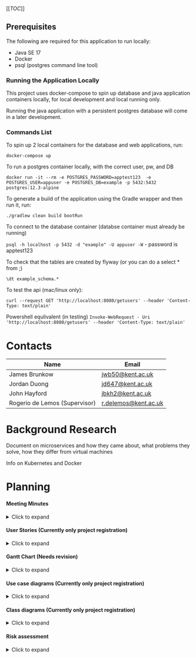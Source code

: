 [[_TOC_]]

## Prerequisites

The following are required for this application to run locally:
 - Java SE 17
 - Docker
 - psql (postgres command line tool)

### Running the Application Locally

This project uses docker-compose to spin up database and java application containers
locally, for local development and local running only. 

Running the java application with a persistent postgres database will come in a later development.

### Commands List

To spin up 2 local containers for the database and web applications, run: 

`docker-compose up`

To run a postgres container locally, with the correct user, pw, and DB

`docker run -it --rm -e POSTGRES_PASSWORD=apptest123  -e POSTGRES_USER=appuser -e POSTGRES_DB=example -p 5432:5432 postgres:12.3-alpine `

To generate a build of the application using the Gradle wrapper and then run it, run:

`./gradlew clean build bootRun`

To connect to the database container (databse container must already be running)

`psql -h localhost -p 5432 -d "example" -U appuser -W` - password is apptest123

To check that the tables are created by flyway (or you can do a select * from ;)

`\dt example_schema.*`

To test the api (mac/linux only):

`curl --request GET 'http://localhost:8080/getusers' --header 'Content-Type: text/plain'`

Powershell equlivalent (in testing)
`Invoke-WebRequest - Uri 'http://localhost:8080/getusers' --header 'Content-Type: text/plain'`



# Contacts
| Name | Email |
|------|-------|
| James Brunkow | [jwb50@kent.ac.uk](mailto:jwb50@kent.ac.uk) |
| Jordan Duong | [jd647@kent.ac.uk](mailto:jd647@kent.ac.uk) |
| John Hayford | [jbkh2@kent.ac.uk](mailto:jbkh2@kent.ac.uk) |
| Rogerio de Lemos (Supervisor) | [r.delemos@kent.ac.uk](mailto:r.delemos@kent.ac.uk) |

# Background Research

Document on microservices and how they came about, what problems they solve, how they differ from virtual machines

Info on Kubernetes and Docker

# Planning

#### Meeting Minutes

<details>
<summary>Click to expand</summary>

<table>
<tr>
<th>Date</th>
<th>Discussed</th>
<th>Actions for next meeting</th>
</tr>
<tr>
<td>20/06/22</td>
<td>

* Discussed documentation layout
* User stories and UML diagrams for each microservice
* Agile methodology
* Test Driven development
* Simple front end for service
</td>
<td>

James

* Set up GitLab
* Work on local Kubernetes and docker

John and Jordan

* Refamiliarize with software engineering
* Look into Web Development module
</td>
</tr>
<tr>
<td>24/06/22</td>
<td>

Supervisor meeting (Rogerio)

* Look into daily scrum meetings
* Explanation of early deliverables
* JB experimented with local Kubernetes cluster
</td>
<td>

* Develop first draft for user stories
* Request access to Kent Cloud Computing to link with Kubernetes cluster
</td>
</tr>
<tr>
<td>25/06/22</td>
<td>

* Discussed and broke down previous meeting
* Scrum-like meetings Monday to Friday
* Risk assessment done by James
</td>
<td>

* Develop user stories for microservices including all shareholders (students, academic staff and professional services)
* John to research frontend and software packages that can be used
* Jordan to created initial UML diagram for project registration microservice
</td>
</tr>
<tr>
<td>27/06/22</td>
<td>

* User stories need to be redrafted and condensed
* Look at Gantt chart
* Lucid suggested to help with UML diagrams
</td>
<td>

* Jordan to condense an rework user stories
* Look into additions to risk assessment
* Work on a UML document
* John to further look into UI for frontend and ways to manage inputted data
</td>
</tr>
<tr>
<td>30/06/22</td>
<td>

* Plans for timeline of development phase of project
* Simple HTML/CSS decided for front end to keep things simple
* James made amendments to Jordan's class diagram and started on a sequence diagram
* Shared access to GitLab
* Feedback made on user stories -- merge discuss, select and publish microservices
* Discussions on ethical review aspect of project registration microservice
</td>
<td>

* Jordan to continue work on user stories and a use case diagram
* John to continue with frontend design
* James continuing with Kubernetes cluster
</td>
</tr>
<tr>
<td>01/07/22</td>
<td>

Supervisor meeting (Rogerio)

* Jordan and John should look into developing their own Kubernetes clusters
* Further feedback on user stories -- further simplification
* Additional user stories suggested for implementation
* Insight into the roles of different shareholders (Supervisors, professional services, module convenors and director role)
</td>
<td>

* Further polishing of user stories
* Jordan and John look further into Docker and Kubernetes
* James working on implementing a database into Kubernetes cluster
* Look into Springboot to containerise Java applications
</td>
</tr>
<tr>
<td>04/07/22</td>
<td>

* John shows beginnings for front end, discussed additional features
* Discussed early deliverable and what to include
* James discussed progress into Springboot
* Jordan discussing progress in Kubernetes and Docker
* Aim to start development next week
</td>
<td>

* Jordan to begin documentation and building up of GitLab
* James working on getting Java application to communicate with database in cluster
</td>
</tr>
<tr>
<td>05/07/22</td>
<td>

* James succeeded in communication between Java and database in cluster
* John showed progress on fronted implementation -- showed ability to add and remove group members from registration form
* Jordan showed work on GitLab -- user stories added under issues and started work on wiki
* James gave suggestions on building the wiki
</td>
<td>

* James to continue progress on Springboot
* John to work out some bugs on frontend when removing group members on registration form
* Jordan to further work on GitLab wiki and research into auto devops from GitLab
</td>
</tr>
<tr>
<td>07/07/22</td>
<td>

* Discussed state of each component of the project thus far, and what tools are being used.
* John discussed overcoming roadblocks on JS work and plans for the Ethics form. As much business logic as possible to be in the java instead of having to use out-of-context JS. 
* Jordan showed developments with the Gitlab, discussing implementations for CI and K8s, as well as the work done on the wiki for documentation. 
* James explained how the recently committed code works, and how to run it in its current state. Looking to continue this development over the weekend. 
</td>
<td>
* Jordan to pull GitLab Java folder and look into how best to implement business logic, as well as becoming more familiar with the structure of the project thus far.
* James to Containerise second microservice, having another readme file of how to containerise applications, and how to run them together from an image. Build a single node instance of K8s on university VM, attempt to run some code on it.
* John to finish registration form, containerise, upload to Gitlab in whatever fashion works best. Develop ideas for how best to implement the ethics form, with hopes of beginning the development of this next week.
* All members of the team are to make code pull and commits, however small, to ensure they are set up for the rest of the development.
</td>
</tr>
<tr>
<td>08/07/22</td>
<td>
Supervisor meeting

* Rogerio ‘not happy’ John can’t attend
* Team updated Rogerio on status of project
* Discussed how Rogerio would like the K8s implementation configured, single node (current config) vs full scale cluster. 
* Stated a full cluster was necessary for the development. 
* Discussed additional features and user stories
</td>
<td>
* Jordan and John to have run something on k8s, and be able to provide evidence of this (maybe using minikube, for space concerns?)
* James to add Rogerio to GitLab as developer
* James to continue to develop cluster
* Jordan to add user story for developer interface (6th stakeholder in project). Should have the functionality to add and remove qs from any form on frontend, database should see this and respond accordingly.
* Jordan to have a full list of user stories available for Friday.
* John to consider how to implement different frontends based on users with different privileges.

</td>
</tr>
<tr>
<td>12/07/22</td>
<td>
* Discussed containerising js, sub-moduling it to main repo, look into outputting frontend data in json.
* Team discussed additional components to be added to json fields to be logged. 
* Discussed next steps with the java code, how to operationalise the controller
* Discussed the state of openstack, that 1) the group only has one instance each and 2) the group does not share access to a project. James has emailed the cs-syshelp email address monday regarding this, waiting for response
</td>
<td>
*Jordan and James to do pair programming on some elements of the java controller
* James to add group members as array in json and java stuff, as well as whether the person’s degree is cybersec focused or not. 
* James to research reporting 3rd party solutions, prometheus and grafana
* John to look at submoduling his code to the main repo, as well as how to output json in the same format as the java takes it in. 
</td>
</tr>
<tr>
<td>14/07</td>
<td>

* John working on converting data into a JSON - needs more research into php
* Jordan working on running through Java and converting JSON into java to send to database
</td>
<td>

* Continue working on given work
* Question Rogerio in meeting about if we need multiple instances for clusters and how to request access to more instances on OpenStack
</td>
</tr>
<tr>
<td>15/07</td>
<td>

* Meeting with Rogerio
* Issues with formatting of user stories
* Documentation should be on the repository and not on the wiki
* John struggling with converting group project members into JSON
* (After meeting with Rogerio)
* Jordan suggested John focus on accepting individual projects for now
</td>
<td>

* Move documentation to repository
* Add conversations into user stories and better testing conditions
* John to change code to accept only individual projects for now
* Jordan to work on a parallel Java demo that might be a better solution to current Java - Need to ask James' opinion after his break
</td>
</tr>
<tr>
<td>18/07</td>
<td>

* Helped John set up VM on OpenStack
* John succeeded in converting data to JSON
* John working on containerising php
* Jordan managed to fix OpenStack console not opening for instances
* Jordan continuing work on java
* Showed used variables for JSON file to ensure consistency between front and back end
</td>
<td>

* Containerise php
* Continue working on Java
</td>
</tr>
<tr>
<td>20/07</td>
<td>

* John successfully containerised but has trouble with getting submission to work on containerised instance
* Jordan nearly finished with Java app demo
* Jordan struggling with setting up k8s cluster
</td>
<td>

* Set up k8s cluster on OpenStack
* Work on containerised php and research into ways to fix it
* Finish off Java
</td>
</tr>
<tr>
<td>21/07</td>
<td>

* John still struggling with containerised version of php not working as intended - sent off email to Rogerio
* Jordan got an app deployed onto OpenStack
* Jordan helped John with setting up OpenStack to accept containers once he has figured out the problem
* Jordan moved documentation to repository
* Jordan fixed user stories
</td>
<td>

* John to fully set up cluster to be ready to deploy his image
* Show Rogerio user stories in next meeting
* John will not be able to attend the meeting with Rogerio
* Jordan to finished off java demo
* John to continue working on php and having it work with the submission form
</td>
</tr>
</table>

</details>

#### User Stories (Currently only project registration)

<details>
<summary>Click to expand</summary>

| User Stories | Details | Tests |
|--------------|---------|-------|
| As a student I want to be able to provide my student information when registering for projects | Details will include student id, name and course details | Input name, student id and course details into provided boxes. The boxes should be required and not allow submission if they are not filled out |
| As a student I want to be able to specify if my course is in cyber security and if my project is in cyber security | Check boxes will be given to specify | Check boxes to confirm that they are in cyber security. Leave boxes empty. Both scenarios should still allow students to submit the form |
| When registering projects, students should be able to specify whether it is a group or individual project | Registering as a group should open a section to input the information of group members | Tick checkbox when in a group project. Fill out provided section to open up when it is selected to input the details of group members |
| When registering a group project, notifications should be sent confirming each group member of their registration | The notifications would be sent in emails and have a section to confirm their place in the group | Register as a group. Emails sent will have a section to confirm or deny a user's place on the project. Accept and deny the registration |
| Students should be able to register supervisor details for their project | There can either be 1 or 2 supervisors | Register with 1 supervisor. Register with 2 supervisors. Fill out their information in the provided sections. Boxes should be required for submission |
| Students should be able to specify whether there are ethical considerations | When students confirm there are ethical considerations, provide a link to a checklist to be filled out for the ethical review. Also provide a text box to give a description of the project | Tick a box whether there are ethical concerns. Fill out the text box provided to explain the concerns. Click on the provided link to be directed to an ethical review checklist form to be filled out |
| Students should be able to check the status of their registration to see which group members still need to confirm the form | Students may be given a button to send reminders to group members to confirm their place on the project | Access form and check if all group members have accepted and registered their details to the project |
| Academics should be sent details of projects they are supervising to check that the topic is appropriate for the course of the student | Cyber security students should only be able to register to projects listed as cyber security | When students register, send the details to supervisors to check. There should be a confirmation that the students are registering for appropriate projects related to their course |
| Supervisors should be notified when they have been registered for a project by a student | Notifications will be sent by email to the relevant supervisor given by the student | Send notification to supervisor that they have been registered with a project. Check that email correctly provides project and student details |
| Supervisors should be able to OK or reject projects they are given by students | This could be provided in the email sent to notify supervisors of their registration to a project by a student | Accept project proposed by students. Reject project using the notification email sent |
| PS should be able to send reminders to both students and academic staff if they have not registered with a project | The reminders should be sent by email and could be sent all at once with a provided button | Send reminder email to students not registered. Send reminders to academic staff not registered with projects |
| PS should be able to generate a spreadsheet report of the statuses of all students and staff related to project registration | Students and staff might be separated into their own sections to allow for easy viewing | Query database and generate spreadsheet containing relevant information on project registration status, course details etc. |
| PS should be able to check if there are any students registered to a project not appropriate for their course | The spreadsheet will specifically search for cyber security students to check if their project is a cyber security one | Query database and check students that are registered with inappropriate projects for their course. E.g. Cyber security student not registered with a cyber security project |
| As a module convenor I would like to generate reports on how many of my students have registered for a project | Reports might also show if the student is in cyber security and if their project is in cyber security | Query database to check students that are in the module convenor’s course have registered a project |
| As a director of graduate studies I would like to be able to access a list of students and see their registration status as well as the statuses of supervisors | This would be similar to reports generated by PS and module convenors | Query for a spreadsheet detailing the information of students and academic staff |
| All users will have the ability to declare what type of user they are to be granted more access to the microservice | User types will be student, academic staff, PS, modules convenor or director of graduate studies. Each will provide varying levels of access to information | Tick box announcing user is a student, academic staff, PS, module convenor or director of graduate studies. Check that appropriate access has been provided for each user type |
| Superusers will need access to all parts of the microservice for development | Superusers should be able to change parts of the form such as adding or taking away required inputs | Register as superuser. Add or take away an input of the registration form. Submission of project should still be allowed after changing the form |

</details>

#### Gantt Chart (Needs revision)

<details>
<summary>Click to expand</summary>

![image](uploads/7a48d891e8315861f90baa86cda2bbdd/image.png)

</details>

#### Use case diagrams (Currently only project registration)

<details>
<summary>Click to expand</summary>

<span dir="">![](https://lh6.googleusercontent.com/ID3Mev38gskCWp0HHqSNWtSOaVvUh95E-BwDjTyoi4H8GkjAtkWH-4D4VtRQnSszk9XM4JKUUKg9hdVVnaGNoYtsGEomFWlsBCaLWUGjtCB3amL6GjMDopvZAp0L91S0a7SQaSJ1hnvBERz02w)</span>

</details>

#### Class diagrams (Currently only project registration)

<details>
<summary>Click to expand</summary>

<span dir="">![](https://lh3.googleusercontent.com/kyjiTcQUYyktu2G-MahXcCOD30g-PkAVNZUaM1E2qQIZjnJVWsnIl1AIRwfCwKRuQt_f70Dok8ID1T57fAJUcBYQ7eAz6EnLog4acNbLLcOQ2rV2zy_8SoWyhQqzKopQD6TcrNXx34Bss5davRk)</span>

</details>

#### Risk assessment

<details>
<summary>Click to expand</summary>

<div>

<table>
<tr>
<td>

Risk<span dir=""> </span>
</td>
<td>

Further Description<span dir=""> </span>
</td>
<td>

Risk Type (Somerville)<span dir=""> </span>
</td>
<td>

Likelihood P(e)<span dir=""> </span>
</td>
<td>

Severity L(e)<span dir=""> </span>
</td>
<td>

RE(e)<span dir=""> </span>
</td>
<td>

Minimization strategy<span dir=""> </span>
</td>
<td>

Contingency Strategy<span dir=""> </span>
</td>
</tr>
<tr>
<td>Software cannot integrate correctly</td>
<td>Elements of the software solutions implemented are non-compatible, either in what has been developed, or what third-party software is implemented. This would require lengthy workarounds, which may impact the performance and replicability of the code, or it may prevent features communicating with one another at all. </td>
<td>

Tools<span dir=""> </span>
</td>
<td>

5<span dir=""> </span>
</td>
<td>

5<span dir=""> </span>
</td>
<td>

25<span dir=""> </span>
</td>
<td>The team are using software solutions that are standardized throughout the industry - meaning the compatibility between solutions is likely very high. Before development reaches the coding phase, an understanding of each software solution being used, and how to integrate them will be developed by the team.</td>
<td>

If one software solution employed is incompatible with another, other software options will be explored<span dir=""> </span>
</td>
</tr>
<tr>
<td>

Personnel Shortfalls<span dir=""> </span>
</td>
<td>

Either through forced absence (illness) or through group attrition, the team lacks the required staffing to complete the project's goals in a reasonable time. More, if individuals in the group are unable to dedicate sufficient time to the project, or to engage in learning the core concepts of the project (such as Kubernetes) in sufficient detail, they will be significantly less effective in delivering a sufficient final product<span dir=""> </span>
</td>
<td>

People<span dir=""> </span>
</td>
<td>

5<span dir=""> </span>
</td>
<td>

5<span dir=""> </span>
</td>
<td>

25<span dir=""> </span>
</td>
<td>

Working remotely minimizes the chance of contracting illnesses which spread across the entire team. Helpful resources about elements of the project (such as web resources, online tutorials, and example code) will be vital in building a shared understanding of the task, and the considerable time and learning requirements of the project. <span dir=""> </span>
</td>
<td>

All documentation and plans about each ms visible to all team members, if someone is taken ill/leaves the project, the blueprints for how to build what they are building should still exist. Also, the structure of the project, in not being monolithic pieces of code, and the fact that the microservices developed are to function independently of one another mean if an ms must be dropped due to staffing issues, it should not impact the functionality of other ms's. Using issue tracking via GitLab will also allow the team to reallocate core issues if a member of the team is unable to complete a task or withdraws from the project for any length of time. <span dir=""> </span>
</td>
</tr>
<tr>
<td>

Inadequate preparation<span dir=""> </span>
</td>
<td>

Research into proposed code functions inadequate, end product ends up being unfit for purpose. Applies to both front-end and main body of code.<span dir=""> </span>
</td>
<td>

People<span dir=""> </span>
</td>
<td>

5<span dir=""> </span>
</td>
<td>

3<span dir=""> </span>
</td>
<td>

15<span dir=""> </span>
</td>
<td>

Before any coding begins, the team is collectively drawing up plans to build shared understanding of goals. Dedicating an entire sprint to preparing for each element of the project. <span dir=""> </span>
</td>
<td>

Utilize daily meetings with the team at the early stage to get up to speed on what each team member is working on.<span dir=""> </span>
</td>
</tr>
<tr>
<td>

Poor Code Quality<span dir=""> </span>
</td>
<td>

Inconsistent / unclear naming of variables, unnecessary loops, making multiple calls when one is appropriate, poor indenting and code spacing. Impacts code readability for those who pick up project later, also impacts performance of code. Even if it is functional, the unnecessary calls / loops may impact scalability of the code<span dir=""> </span>
</td>
<td>

Technology<span dir=""> </span>
</td>
<td>

5<span dir=""> </span>
</td>
<td>

3<span dir=""> </span>
</td>
<td>

15<span dir=""> </span>
</td>
<td>

Pair programming / code reviews at least once per week, more if required. We will aim to use programming languages that we are all familiar with.<span dir=""> </span>
</td>
<td>

Final sprint used to tidy code, refactoring any poor-quality code identified at the beginning of that sprint<span dir=""> </span>
</td>
</tr>
<tr>
<td>

Feature Drift<span dir=""> </span>
</td>
<td>

During the development of a microservice, secondary functionality may become possible to implement. This will take time away from the main functionality attempting to be developed, and lead to impaired functionality of the microservice, as well as impeding the development of the project. Moreover, it defeats the point of microservices, to provide a single modular function to a larger system.<span dir=""> </span>
</td>
<td>

Requirements<span dir=""> </span>
</td>
<td>

5<span dir=""> </span>
</td>
<td>

3<span dir=""> </span>
</td>
<td>

15<span dir=""> </span>
</td>
<td>

Daily team meetings to discuss specifics of what work will be done that day. Using user stories to build concise set of issues, listed on Kanban board on Gitlab to keep track of what everyone is working on. Detailed documentation and issue tracking listing exactly what features are to be developed and when. If additional features are identified through exploration of solutions to other issues, team is to leave these as user stories in the Gitlab, in the event we have additional time spare to revisit after development, or for the next set of developers to have a starting point. <span dir=""> </span>
</td>
<td>

If feature drift does occur and additional functionality is developed that is not core to the project, this should be commented out and eventually (time permitting) split off into its own microservice after the main body of the development is completed. <span dir=""> </span>
</td>
</tr>
<tr>
<td>

Overestimating project scope<span dir=""> </span>
</td>
<td>

The fact that the project is a prototype means some features should be built to be functional, instead of being fully deployment ready. Spending too much time perfecting one microservice / element of the project takes time away from other elements which can be more crucial to function.<span dir=""> </span>
</td>
<td>

Estimation<span dir=""> </span>
</td>
<td>

5<span dir=""> </span>
</td>
<td>

3<span dir=""> </span>
</td>
<td>

15<span dir=""> </span>
</td>
<td>

UML diagrams are created to illustrate the approximate functionality of features / microservices, and how they interact. Team to adhere to these as a means of minimizing the chance of going beyond the scope of the project. While other features may be identified as possibilities during development, the team are to note these as future developments for the project in the final writeup.<span dir=""> </span>
</td>
<td>

In the event that a ms takes far too long to develop due to it being improperly scoped beforehand, some ms's later in development may have to be missed out, and instead left fully documented and planned, for future developers to work on. <span dir=""> </span>
</td>
</tr>
<tr>
<td>

Poor Quality Documentation<span dir=""> </span>
</td>
<td>

As this project is both a prototype and something that will be developed further by other parties later, poor quality documentation may mean that elements of the code are not understandable so should not be carried forward into their developments. Moreover, if the method used to achieve functionality is not documented, then future developers may not be able to recreate the scenario that your code worked in, leading to it being useless<span dir=""> </span>
</td>
<td>

Requirements<span dir=""> </span>
</td>
<td>

3<span dir=""> </span>
</td>
<td>

3<span dir=""> </span>
</td>
<td>

9<span dir=""> </span>
</td>
<td>

Regular code reviews between members of team, to build shared understanding of expectations of code/documentation quality and to catch any instances of poor documentation. Any operations required to run code listed in a readme on GitLab<span dir=""> </span>
</td>
<td>

Goal to have most planning documentation done for early deliverable, which can receive feedback from the project supervisor. We will have wiki available on GitLab which everyone in the team can contribute to, as a central documentation repository, as well as having examples listed of how to comment on what code does<span dir=""> </span>
</td>
</tr>
<tr>
<td>

Poor security<span dir=""> </span>
</td>
<td>

Having the ability for one user to see another user's files, or to access the administrative components of the software meant for academics and professional services could lead to issues with data protection.<span dir=""> </span>
</td>
<td>

Technology<span dir=""> </span>
</td>
<td>

5<span dir=""> </span>
</td>
<td>

1<span dir=""> </span>
</td>
<td>

5<span dir=""> </span>
</td>
<td>

Basic validation protocols will be implemented during the development of the project with emphasis on attempting to view user 1's data as user 2, or similar scenarios. <span dir=""> </span>
</td>
<td>

The goal of this development is not to have a deployment ready solution, so if issues of security arise from our development, we can specify where we found the issues, how we would correct them given time, and present this as a known issue on the GitLab, for the next developer team to engage with this project to be aware of. <span dir=""> </span>
</td>
</tr>
<tr>
<td>

Poor Time Management<span dir=""> </span>
</td>
<td>

The required time to develop a feature is underestimated, or the amount of time being able to be given to the project by members of the team is underestimated. In the event that this results in incompletion of an integral feature to the overall function (such as the project registration ms) then this can have a significant impact on what is able to be developed later in the project. <span dir=""> </span>
</td>
<td>

Estimation<span dir=""> </span>
</td>
<td>

5<span dir=""> </span>
</td>
<td>

1<span dir=""> </span>
</td>
<td>

5<span dir=""> </span>
</td>
<td>

A project timetable Gantt chart has been developed, whereby the team will have ample time to focus on developments both collaboratively and individually. This should give each member of the team a time frame with which to complete specific developments. Daily meetings keep the rest of the team aware of the state of each component of the development, and if a part of the development is progressing slower than it should, the team can use pair programming to attempt development from a slightly different approach, possibly giving a breakthrough.<span dir=""> </span>
</td>
<td>

As well as having ample time to work on each component, the team has a window of roughly 2 weeks at the end of the project to troubleshoot any issues or to use as a buffer to make sure key features can be developed. If a ms is unable to be finished, the independent functionality of all other ms's should allow the software to still function without the unfinished component. Documentation for these components will also still exist, so the development can continue later. <span dir=""> </span>
</td>
</tr>
<tr>
<td>

Poor quality Interface<span dir=""> </span>
</td>
<td>

Despite all functionalities being present in the code, if the end user cannot interface with the software in an intuitive way, the software may end up being mistakenly misused<span dir=""> </span>
</td>
<td>

Technology<span dir=""> </span>
</td>
<td>

3<span dir=""> </span>
</td>
<td>

1<span dir=""> </span>
</td>
<td>

3<span dir=""> </span>
</td>
<td>

Due to time constraints of this project, a deployment-ready UI for the software will not be possible to develop, while maintaining goals for the rest of the project. Instead, the use of 3rd party solutions and a minimal but functional approach should minimize the development time for this component while maintaining usability<span dir=""> </span>
</td>
<td>

During the planning phase, the team are to develop idealized images of what the UI would look like for each feature. These are to be derived from researching comparable products and their implementations, as well as from examining user stories about necessary functionality. From this, future developments will be able to complete the UI to a high standard, in the process of making the project deployment ready.<span dir=""> </span>
</td>
</tr>
<tr>
<td>

Inflexibility with Project Development<span dir=""> </span>
</td>
<td>

Gold plating' documentation is a phenomenon derived from more traditional software development methodologies, which focuses on completing a software project to a spec and not worrying about further development or upkeep. With the present development, gold-plating our plans would prevent us exploring other ways of achieving the same goal with the software and would mean that the implementation would be based on the knowledge pool at the start of the development, which does not account for knowledge gained while doing the project. This can lead to limited implementations, or the inability for future developers to easily expand the scope of the project later in the software's life cycle. <span dir=""> </span>
</td>
<td>

Requirements<span dir=""> </span>
</td>
<td>

3<span dir=""> </span>
</td>
<td>

3<span dir=""> </span>
</td>
<td>

9<span dir=""> </span>
</td>
<td>

Beginning development earlier and focusing less on having each component highly specified before beginning gives developers time to explore the best way of tackling an issue. <span dir=""> </span>
</td>
<td> </td>
</tr>
</table>

</div>
</details>

#### 

#### 





